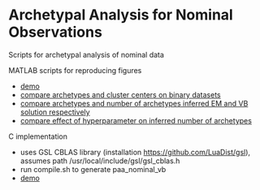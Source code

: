 # Archetypal Analysis for Nominal Observations

Scripts for archetypal analysis of nominal data

MATLAB scripts for reproducing figures
 - [demo](scripts/demo.m)
 - [compare archetypes and cluster centers on binary datasets](scripts/compareArchetypesClusterCenters.m)
 - [compare archetypes and number of archetypes inferred EM and VB solution respectively](scripts/compareArchetypesEMnVB.m)
 - [compare effect of hyperparameter on inferred number of archetypes](scripts/compareHyperparameterEffect.m)

C implementation
 - uses GSL CBLAS library (installation https://github.com/LuaDist/gsl), assumes path /usr/local/include/gsl/gsl_cblas.h
 - run compile.sh to generate paa_nominal_vb
 - [demo](C/demo.sh)
